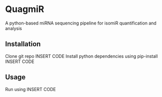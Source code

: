 # QuagmiR
A python-based miRNA sequencing pipeline for isomiR quantification and analysis
## Installation
Clone git repo INSERT CODE
Install python dependencies using pip-install INSERT CODE
## Usage
Run using INSERT CODE
